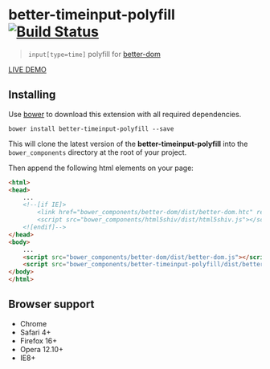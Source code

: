 # better-timeinput-polyfill [![Build Status](https://api.travis-ci.org/chemerisuk/better-timeinput-polyfill.png?branch=master)](http://travis-ci.org/chemerisuk/better-timeinput-polyfill)
> `input[type=time]` polyfill for [better-dom](https://github.com/chemerisuk/better-dom)

[LIVE DEMO](http://chemerisuk.github.io/better-timeinput-polyfill/)

## Installing
Use [bower](http://bower.io/) to download this extension with all required dependencies.

    bower install better-timeinput-polyfill --save

This will clone the latest version of the __better-timeinput-polyfill__ into the `bower_components` directory at the root of your project.

Then append the following html elements on your page:

```html
<html>
<head>
    ...
    <!--[if IE]>
        <link href="bower_components/better-dom/dist/better-dom.htc" rel="htc" />
        <script src="bower_components/html5shiv/dist/html5shiv.js"></script>
    <![endif]-->
</head>
<body>
    ...
    <script src="bower_components/better-dom/dist/better-dom.js"></script>
    <script src="bower_components/better-timeinput-polyfill/dist/better-timeinput-polyfill.js"></script>
</body>
</html>
```

## Browser support
* Chrome
* Safari 4+
* Firefox 16+
* Opera 12.10+
* IE8+